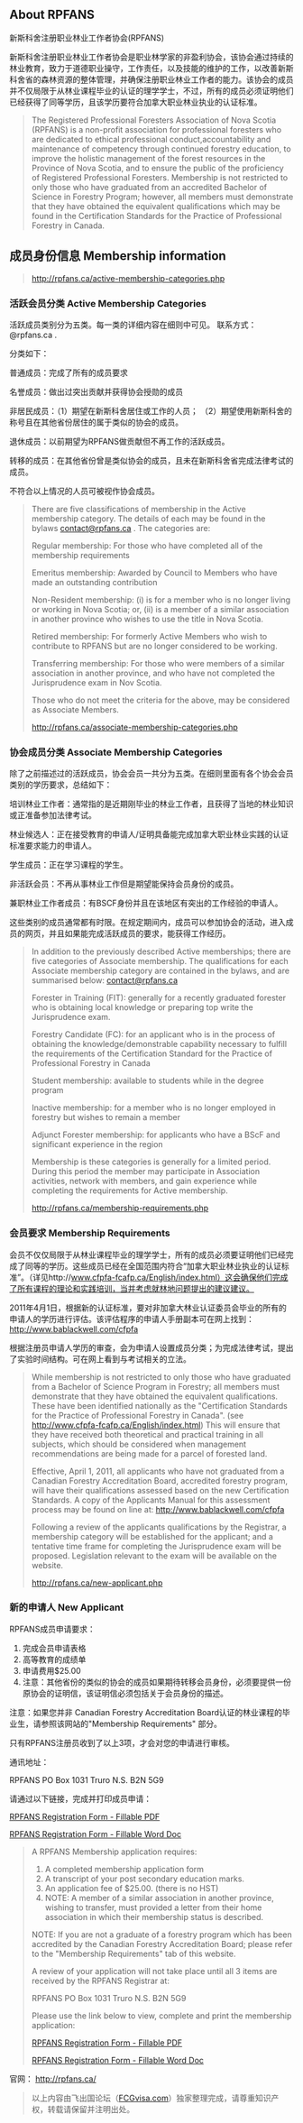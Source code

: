 ## About RPFANS ##

新斯科舍注册职业林业工作者协会(RPFANS)

新斯科舍注册职业林业工作者协会是职业林学家的非盈利协会，该协会通过持续的林业教育，致力于道德职业操守，工作责任，以及技能的维护的工作，以改善新斯科舍省的森林资源的整体管理，并确保注册职业林业工作者的能力。该协会的成员并不仅局限于从林业课程毕业的认证的理学学士，不过，所有的成员必须证明他们已经获得了同等学历，且该学历要符合加拿大职业林业执业的认证标准。

> The Registered Professional Foresters Association of Nova Scotia (RPFANS) is a non-profit association for professional foresters who are dedicated to ethical professional conduct,accountability and maintenance of competency through continued forestry education, to improve the holistic management of the forest resources in the Province of Nova Scotia, and to ensure the public of the proficiency of Registered Professional Foresters. Membership is not restricted to only those who have graduated from an accredited Bachelor of Science in Forestry Program; however, all members must demonstrate that they have obtained the equivalent qualifications which may be found in the Certification Standards for the Practice of Professional Forestry in Canada.

## 成员身份信息 Membership information ##

> http://rpfans.ca/active-membership-categories.php

### 活跃会员分类 Active Membership Categories ###

活跃成员类别分为五类。每一类的详细内容在细则中可见。
联系方式：@rpfans.ca . 

分类如下：

普通成员：完成了所有的成员要求

名誉成员：做出过突出贡献并获得协会授勋的成员

非居民成员：（1）期望在新斯科舍居住或工作的人员； （2）期望使用新斯科舍的称号且在其他省份居住的属于类似的协会的成员。

退休成员：以前期望为RPFANS做贡献但不再工作的活跃成员。

转移的成员：在其他省份曾是类似协会的成员，且未在新斯科舍省完成法律考试的成员。

不符合以上情况的人员可被视作协会成员。



> There are five classifications of membership in the Active membership category. The details of each may be found in the bylaws contact@rpfans.ca . The categories are:
> 
> Regular membership: For those who have completed all of the membership requirements
> 
> Emeritus membership: Awarded by Council to Members who have made an outstanding contribution
> 
> Non-Resident membership:  (i) is for a member who is no longer living or working in Nova Scotia; or, (ii) is a member of a similar association in another province who wishes to use the title in Nova Scotia.
> 
> Retired membership: For formerly Active Members who wish to contribute to RPFANS but are no longer considered to be working.
> 
> Transferring membership: For those who were members of a similar association in another province, and who have not completed the Jurisprudence exam in Nov Scotia.
> 
> Those who do not meet the criteria for the above, may be considered as Associate Members.
> 
> http://rpfans.ca/associate-membership-categories.php
### 协会成员分类 Associate Membership Categories ###

除了之前描述过的活跃成员，协会会员一共分为五类。在细则里面有各个协会会员类别的学历要求，总结如下：

培训林业工作者：通常指的是近期刚毕业的林业工作者，且获得了当地的林业知识或正准备参加法律考试。

林业候选人：正在接受教育的申请人/证明具备能完成加拿大职业林业实践的认证标准要求能力的申请人。

学生成员：正在学习课程的学生。

非活跃会员：不再从事林业工作但是期望能保持会员身份的成员。

兼职林业工作者成员：有BSCF身份并且在该地区有突出的工作经验的申请人。

这些类别的成员通常都有时限。在规定期间内，成员可以参加协会的活动，进入成员的网页，并且如果能完成活跃成员的要求，能获得工作经历。


> In addition to the previously described Active memberships; there are five categories of Associate membership. The qualifications for each Associate membership category are contained in the bylaws, and are summarised below: contact@rpfans.ca
> 
> Forester in Training (FIT): generally for a recently graduated forester who is obtaining local knowledge or preparing top write the Jurisprudence exam.
> 
> Forestry Candidate (FC): for an applicant who is in the process of obtaining the knowledge/demonstrable capability necessary to fulfill the requirements of the Certification Standard for the Practice of Professional Forestry in Canada
> 
> Student membership: available to students while in the degree program
> 
> Inactive membership: for a member who is no longer employed in forestry but wishes to remain a member
> 
> Adjunct Forester membership: for applicants who have a BScF and significant experience in the region
> 
> Membership is these categories is generally for a limited period. During this period the member may participate in Association activities, network with members, and gain experience while completing the requirements for Active membership.
> 
> http://rpfans.ca/membership-requirements.php
### 会员要求 Membership Requirements ###

会员不仅仅局限于从林业课程毕业的理学学士，所有的成员必须要证明他们已经完成了同等的学历。这些成员已经在全国范围内符合“加拿大职业林业执业的认证标准”。（详见http://www.cfpfa-fcafp.ca/English/index.html）这会确保他们完成了所有课程的理论和实践培训，当并考虑就林地问题提出的建议建议。

2011年4月1日，根据新的认证标准，要对非加拿大林业认证委员会毕业的所有的申请人的学历进行评估。该评估程序的申请人手册副本可在网上找到：http://www.bablackwell.com/cfpfa

根据注册员申请人学历的审查，会为申请人设置成员分类；为完成法律考试，提出了实验时间结构。可在网上看到与考试相关的立法。



> While membership is not restricted to only those who have graduated from a Bachelor of Science Program in Forestry; all members must demonstrate that they have obtained the equivalent qualifications. These have been identified nationally as the "Certification Standards for the Practice of Professional Forestry in Canada". (see http://www.cfpfa-fcafp.ca/English/index.html) This will ensure that they have received both theoretical and practical training in all subjects, which should be considered when management recommendations are being made for a parcel of forested land.
> 
> Effective, April 1, 2011, all applicants who have not graduated from a Canadian Forestry Accreditation Board, accredited forestry program, will have their qualifications assessed based on the new Certification Standards. A copy of the Applicants Manual for this assessment process may be found on line at: http://www.bablackwell.com/cfpfa
> 
> Following a review of the applicants qualifications by the Registrar, a membership category will be established for the applicant; and a tentative time frame for completing the Jurisprudence exam will be proposed. Legislation relevant to the exam will be available on the website.
> 
> http://rpfans.ca/new-applicant.php
### 新的申请人 New Applicant ###

RPFANS成员申请要求：

1. 完成会员申请表格
2. 高等教育的成绩单
3. 申请费用$25.00
4. 注意：其他省份的类似的协会的成员如果期待转移会员身份，必须要提供一份原协会的证明信，该证明信必须包括关于会员身份的描述。

注意：如果您并非 Canadian Forestry Accreditation Board认证的林业课程的毕业生，请参照该网站的"Membership Requirements" 部分。

只有RPFANS注册员收到了以上3项，才会对您的申请进行审核。

通讯地址：

RPFANS
PO Box 1031
Truro N.S.
B2N 5G9

请通过以下链接，完成并打印成员申请：

[RPFANS Registration Form - Fillable PDF](http://rpfans.ca/cmsAdmin/uploads/rpfans-application-form-updated.pdf)

[RPFANS Registration Form - Fillable Word Doc](http://rpfans.ca/cmsAdmin/uploads/rpfans-application-form-updated.doc)

> A RPFANS Membership application requires:
> 
> 1. A completed membership application form
> 1. A transcript of your post secondary education marks.
> 1. An application fee of $25.00. (there is no HST)
> 1. NOTE: A member of a similar association in another province, wishing to transfer, must provided a letter from their home association in which their membership status is described.
> 
> NOTE: If you are not a graduate of a forestry program which has been accredited by the Canadian Forestry Accreditation Board; please refer to the "Membership Requirements" tab of this website.
> 
> A review of your application will not take place until all 3 items are received by the RPFANS Registrar at:
> 
> RPFANS
> PO Box 1031
> Truro N.S.
> B2N 5G9
> 
> Please use the link below to view, complete and print the membership application:
> 
> [RPFANS Registration Form - Fillable PDF](http://rpfans.ca/cmsAdmin/uploads/rpfans-application-form-updated.pdf)
> 
> [RPFANS Registration Form - Fillable Word Doc](http://rpfans.ca/cmsAdmin/uploads/rpfans-application-form-updated.doc)

官网： http://rpfans.ca/

>以上内容由飞出国论坛（[FCGvisa.com](http://bbs.fcgvisa.com)）独家整理完成，请尊重知识产权，转载请保留并注明出处。